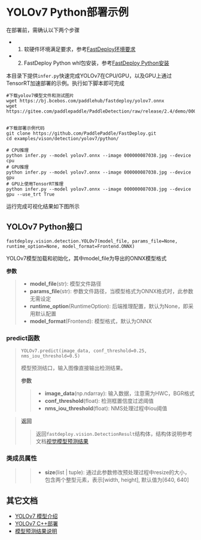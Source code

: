 # YOLOv7 Python部署示例

在部署前，需确认以下两个步骤

- 1. 软硬件环境满足要求，参考[FastDeploy环境要求](../../../../../docs/quick_start/requirements.md)  
- 2. FastDeploy Python whl包安装，参考[FastDeploy Python安装](../../../../../docs/quick_start/install.md)

本目录下提供`infer.py`快速完成YOLOv7在CPU/GPU，以及GPU上通过TensorRT加速部署的示例。执行如下脚本即可完成

```
#下载yolov7模型文件和测试图片
wget https://bj.bcebos.com/paddlehub/fastdeploy/yolov7.onnx
wget https://gitee.com/paddlepaddle/PaddleDetection/raw/release/2.4/demo/000000014439.jpg


#下载部署示例代码
git clone https://github.com/PaddlePaddle/FastDeploy.git
cd examples/vison/detection/yolov7/python/

# CPU推理
python infer.py --model yolov7.onnx --image 000000087038.jpg --device cpu
# GPU推理
python infer.py --model yolov7.onnx --image 000000087038.jpg --device gpu
# GPU上使用TensorRT推理
python infer.py --model yolov7.onnx --image 000000087038.jpg --device gpu --use_trt True
```

运行完成可视化结果如下图所示

## YOLOv7 Python接口

```
fastdeploy.vision.detection.YOLOv7(model_file, params_file=None, runtime_option=None, model_format=Frontend.ONNX)
```

YOLOv7模型加载和初始化，其中model_file为导出的ONNX模型格式

**参数**

> * **model_file**(str): 模型文件路径
> * **params_file**(str): 参数文件路径，当模型格式为ONNX格式时，此参数无需设定
> * **runtime_option**(RuntimeOption): 后端推理配置，默认为None，即采用默认配置
> * **model_format**(Frontend): 模型格式，默认为ONNX

### predict函数

> ```
> YOLOv7.predict(image_data, conf_threshold=0.25, nms_iou_threshold=0.5)
> ```
> 
> 模型预测结口，输入图像直接输出检测结果。
> 
> **参数**
> 
> > * **image_data**(np.ndarray): 输入数据，注意需为HWC，BGR格式
> > * **conf_threshold**(float): 检测框置信度过滤阈值
> > * **nms_iou_threshold**(float): NMS处理过程中iou阈值

> **返回**
> 
> > 返回`fastdeploy.vision.DetectionResult`结构体，结构体说明参考文档[视觉模型预测结果](../../../../../docs/api/vision_results/)

### 类成员属性

> > * **size**(list | tuple): 通过此参数修改预处理过程中resize的大小，包含两个整型元素，表示[width, height], 默认值为[640, 640]

## 其它文档

- [YOLOv7 模型介绍](..)
- [YOLOv7 C++部署](../cpp)
- [模型预测结果说明](../../../../../docs/api/vision_results/)
